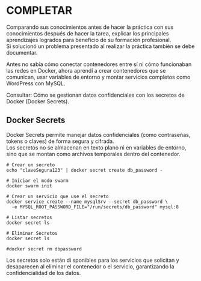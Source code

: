 # COMPLETAR  
Comparando sus conocimientos antes de hacer la práctica con sus conocimientos después de hacer la tarea, explicar los principales aprendizajes logrados para beneficio de su formación profesional.  
Si solucionó un problema presentado al realizar la práctica también se debe documentar.

Antes no sabía cómo conectar contenedores entre sí ni cómo funcionaban las redes en Docker, ahora aprendí a crear contenedores que se comunican, usar variables de entorno y montar servicios completos como WordPress con MySQL.

Consultar: Cómo se gestionan datos confidenciales con los secretos de Docker (Docker Secrets).

## Docker Secrets

Docker Secrets permite manejar datos confidenciales (como contraseñas, tokens o claves) de forma segura y cifrada.  
Los secretos no se almacenan en texto plano ni en variables de entorno, sino que se montan como archivos temporales dentro del contenedor.

```
# Crear un secreto
echo "claveSegura123" | docker secret create db_password -

# Iniciar el modo swarm
docker swarm init

# Crear un servicio que use el secreto
docker service create --name mysqlSrv --secret db_password \
  -e MYSQL_ROOT_PASSWORD_FILE="/run/secrets/db_password" mysql:8

# Listar secretos
docker secret ls

# Eliminar Secretos
docker secret ls

#docker secret rm dbpassword

```
Los secretos solo están di
sponibles para los servicios que solicitan y desaparecen al eliminar el contenedor o el servicio, garantizando la confidencialidad de los datos.
